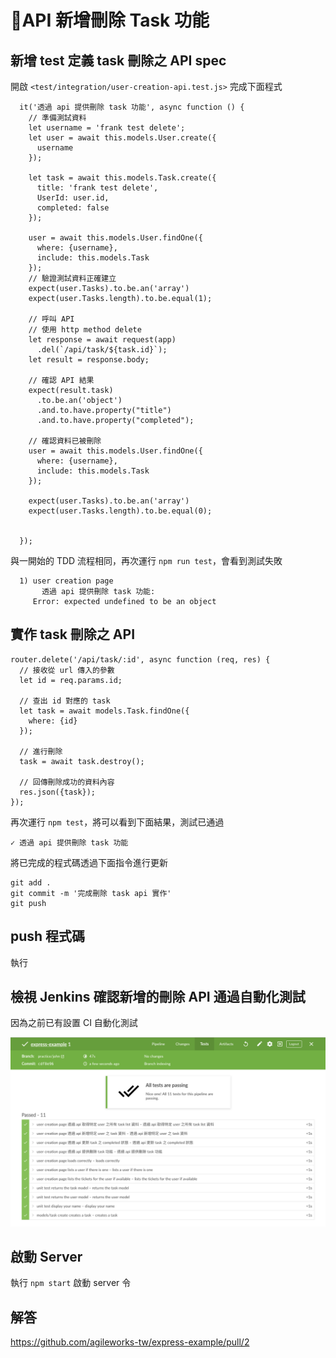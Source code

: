# API 新增刪除 Task 功能


## 新增 test 定義 task 刪除之 API spec

開啟 `<test/integration/user-creation-api.test.js>` 完成下面程式

```
  it('透過 api 提供刪除 task 功能', async function () {
    // 準備測試資料
    let username = 'frank test delete';
    let user = await this.models.User.create({
      username
    });

    let task = await this.models.Task.create({
      title: 'frank test delete',
      UserId: user.id,
      completed: false
    });
    
    user = await this.models.User.findOne({
      where: {username},
      include: this.models.Task
    });
    // 驗證測試資料正確建立
    expect(user.Tasks).to.be.an('array')
    expect(user.Tasks.length).to.be.equal(1);

    // 呼叫 API 
    // 使用 http method delete
    let response = await request(app)
      .del(`/api/task/${task.id}`);
    let result = response.body;

    // 確認 API 結果
    expect(result.task)
      .to.be.an('object')
      .and.to.have.property("title")
      .and.to.have.property("completed");

    // 確認資料已被刪除
    user = await this.models.User.findOne({
      where: {username},
      include: this.models.Task
    });

    expect(user.Tasks).to.be.an('array')
    expect(user.Tasks.length).to.be.equal(0);


  });
```

與一開始的 TDD 流程相同，再次運行 `npm run test`，會看到測試失敗

```
  1) user creation page
       透過 api 提供刪除 task 功能:
     Error: expected undefined to be an object
```

## 實作 task 刪除之 API

```
router.delete('/api/task/:id', async function (req, res) {
  // 接收從 url 傳入的參數
  let id = req.params.id;
  
  // 查出 id 對應的 task 
  let task = await models.Task.findOne({
    where: {id}
  });

  // 進行刪除
  task = await task.destroy();
  
  // 回傳刪除成功的資料內容
  res.json({task});
});
```

再次運行 `npm test`，將可以看到下面結果，測試已通過

`✓ 透過 api 提供刪除 task 功能`

將已完成的程式碼透過下面指令進行更新

```
git add .
git commit -m '完成刪除 task api 實作'
git push
```

## push 程式碼

執行

## 檢視 Jenkins 確認新增的刪除 API 通過自動化測試

因為之前已有設置 CI 自動化測試

![](assets/2018-07-17-23-26-43.png)

## 啟動 Server

執行 `npm start` 啟動 server 令

## 解答

<https://github.com/agileworks-tw/express-example/pull/2>